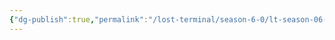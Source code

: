 ```yaml
---
{"dg-publish":true,"permalink":"/lost-terminal/season-6-0/lt-season-06-0/","tags":["project/lt"]}
---
```


 